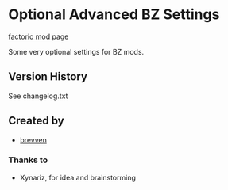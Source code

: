 # Optional Advanced BZ Settings

[factorio mod page](https://mods.factorio.com/mod/bzsettings)

Some very optional settings for BZ mods. 

## Version History
See changelog.txt

## Created by

- [brevven](https://mods.factorio.com/user/brevven)

### Thanks to 

- Xynariz, for idea and brainstorming

